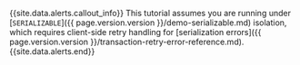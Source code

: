 {{site.data.alerts.callout_info}}
This tutorial assumes you are running under [`SERIALIZABLE`]({{ page.version.version }}/demo-serializable.md) isolation, which requires client-side retry handling for [serialization errors]({{ page.version.version }}/transaction-retry-error-reference.md).
{{site.data.alerts.end}}
